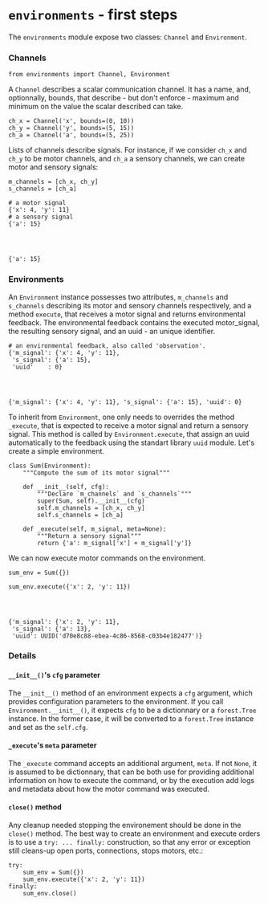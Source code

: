 
# `environments` - first steps

The `environments` module expose two classes: `Channel` and `Environment`.

### Channels


    from environments import Channel, Environment

A `Channel` describes a scalar communication channel. It has a name, and,
optionnally, bounds, that describe - but don't enforce - maximum and minimum on
the value the scalar described can take.


    ch_x = Channel('x', bounds=(0, 10))
    ch_y = Channel('y', bounds=(5, 15))
    ch_a = Channel('a', bounds=(5, 25))

Lists of channels describe signals. For instance, if we consider `ch_x` and
`ch_y` to be motor channels, and `ch_a` a sensory channels, we can create motor
and sensory signals:


    m_channels = [ch_x, ch_y]
    s_channels = [ch_a]
    
    # a motor signal
    {'x': 4, 'y': 11}
    # a sensory signal
    {'a': 15}




    {'a': 15}



### Environments

An `Environment` instance possesses two attributes, `m_channels` and
`s_channels` describing its motor and sensory channels respectively, and a
method `execute`, that receives a motor signal and returns environmental
feedback. The environmental feedback contains the executed motor_signal, the
resulting sensory signal, and an uuid - an unique identifier.


    # an environmental feedback, also called 'observation'.
    {'m_signal': {'x': 4, 'y': 11},
     's_signal': {'a': 15},
     'uuid'    : 0}




    {'m_signal': {'x': 4, 'y': 11}, 's_signal': {'a': 15}, 'uuid': 0}



To inherit from `Environment`, one only needs to overrides the method
`_execute`, that is expected to receive a motor signal and return a sensory
signal. This method is called by `Environment.execute`, that assign an uuid
automatically to the feedback using the standart library `uuid` module. Let's
create a simple environment.


    class Sum(Environment):
        """Compute the sum of its motor signal"""
        
        def __init__(self, cfg):
            """Declare `m_channels` and `s_channels`"""
            super(Sum, self).__init__(cfg)
            self.m_channels = [ch_x, ch_y]
            self.s_channels = [ch_a]
            
        def _execute(self, m_signal, meta=None):
            """Return a sensory signal"""
            return {'a': m_signal['x'] + m_signal['y']}

We can now execute motor commands on the environment.


    sum_env = Sum({})
    
    sum_env.execute({'x': 2, 'y': 11})




    {'m_signal': {'x': 2, 'y': 11},
     's_signal': {'a': 13},
     'uuid': UUID('d70e8c88-ebea-4c86-8568-c03b4e182477')}



### Details

#### `__init__()`'s `cfg` parameter
The ``__init__()`` method of an environment expects a `cfg` argument, which
provides configuration parameters to the environment. If you call
`Environment.__init__()`, it expects `cfg` to be a dictionnary or a
`forest.Tree` instance. In the former case, it will be converted to a
`forest.Tree` instance and set as the `self.cfg`.

#### `_execute`'s `meta` parameter
The `_execute` command accepts an additional argument, `meta`. If not `None`, it
is assumed to be dictionnary, that can be both use for providing additional
information on how to execute the command, or by the execution add logs and
metadata about how the motor command was executed.

#### `close()` method
Any cleanup needed stopping the environement should be done in the `close()`
method. The best way to create an environment and execute orders is to use a
`try: ... finally:` construction, so that any error or exception still cleans-up
open ports, connections, stops motors, etc.:


    try:
        sum_env = Sum({})
        sum_env.execute({'x': 2, 'y': 11})
    finally:
        sum_env.close()
